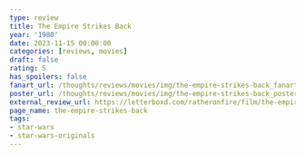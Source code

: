 ```yaml
---
type: review
title: The Empire Strikes Back
year: '1980'
date: 2023-11-15 00:00:00
categories: [reviews, movies]
draft: false
rating: 5
has_spoilers: false
fanart_url: /thoughts/reviews/movies/img/the-empire-strikes-back_fanart.png
poster_url: /thoughts/reviews/movies/img/the-empire-strikes-back_poster.png
external_review_url: https://letterboxd.com/ratheronfire/film/the-empire-strikes-back/
page_name: the-empire-strikes-back
tags:
- star-wars
- star-wars-originals
---
```


